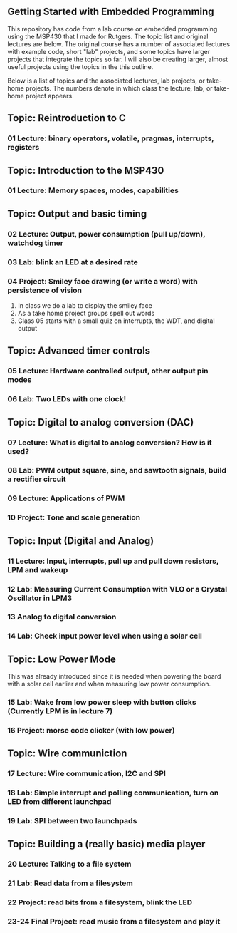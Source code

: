 ## Getting Started with Embedded Programming

This repository has code from a lab course on embedded programming using the MSP430 that I made for Rutgers. The topic list and original lectures are below. The original course has a number of associated lectures with example code, short "lab" projects, and some topics have larger projects that integrate the topics so far. I will also be creating larger, almost useful projects using the topics in the this outline.

Below is a list of topics and the associated lectures, lab projects, or take-home projects. The numbers denote in which class the lecture, lab, or take-home project appears.

## Topic: Reintroduction to C
### 01 Lecture: binary operators, volatile, pragmas, interrupts, registers

## Topic: Introduction to the MSP430
### 01 Lecture: Memory spaces, modes, capabilities

## Topic: Output and basic timing
###    02 Lecture: Output, power consumption (pull up/down), watchdog timer
###    03 Lab: blink an LED at a desired rate
###    04 Project: Smiley face drawing (or write a word) with persistence of vision
1. In class we do a lab to display the smiley face
2. As a take home project groups spell out words
3. Class 05 starts with a small quiz on interrupts, the WDT, and digital output

## Topic: Advanced timer controls
###    05 Lecture: Hardware controlled output, other output pin modes
###    06 Lab: Two LEDs with one clock!

## Topic: Digital to analog conversion (DAC)
###    07 Lecture: What is digital to analog conversion? How is it used?
###    08 Lab: PWM output square, sine, and sawtooth signals, build a rectifier circuit
###    09 Lecture: Applications of PWM
###    10 Project: Tone and scale generation

## Topic: Input (Digital and Analog)
###    11 Lecture: Input, interrupts, pull up and pull down resistors, LPM and wakeup
###    12 Lab: Measuring Current Consumption with VLO or a Crystal Oscillator in LPM3
###    13 Analog to digital conversion
###    14 Lab: Check input power level when using a solar cell

## Topic: Low Power Mode
   This was already introduced since it is needed when powering the board with a solar cell earlier and when measuring low power consumption.
###    15 Lab: Wake from low power sleep with button clicks (Currently LPM is in lecture 7)
###    16 Project: morse code clicker (with low power)

## Topic: Wire communiction
###    17 Lecture: Wire communication, I2C and SPI
###    18 Lab: Simple interrupt and polling communication, turn on LED from different launchpad
###    19 Lab: SPI between two launchpads

## Topic: Building a (really basic) media player
###    20 Lecture: Talking to a file system
###    21 Lab: Read data from a filesystem
###    22 Project: read bits from a filesystem, blink the LED
###    23-24 Final Project: read music from a filesystem and play it
